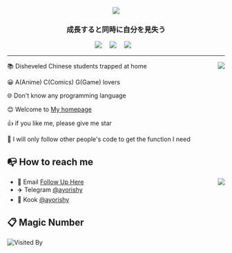 <div align="center">
 <img src="https://img.picgo.net/2023/01/13/work11705ec647f39a8d.gif"></img>
</div>
<h3 align="center">成長すると同時に自分を見失う</h3>
<div align="center">
  <a href="https://ban.moe/"><img src="https://img.shields.io/badge/Blog-博客-blue"></a>&emsp;
  <a href="https://space.bilibili.com/205067167"><img src="https://img.shields.io/badge/Bilibili-B%E7%AB%99-ff69b4"></a>&emsp;
  <a href="mailto:1139074074@qq.com"><img src="https://img.shields.io/badge/Email-邮箱-blue"></a>&emsp;
</div>
<hr>
<a href="https://ban.moe">
  <img align="right" src="https://github-readme-stats-mu-azure.vercel.app/api?username=ayorishy&show_icons=true&theme=default" />
</a>

📚 Disheveled Chinese students trapped at home

😀 A(Anime) C(Comics) G(Game) lovers

🌐 Don't know any programming language

😊 Welcome to [My homepage](https://ban.moe)

👍 if you like me, please give me star

👀 I will only follow other people's code to get the function I need


## 📭 How to reach me
<img align="right" src="https://github-readme-stats-mu-azure.vercel.app/api/top-langs?username=ayorishy&layout=compact" />

- 📧 Email [Follow Up Here](mailto:1139074074@qq.com)
- ✈️ Telegram [@ayorishy](https://t.me/InonlyC)
- 🐧 Kook [@ayorishy](https://kook.top/KX4cQx)

## 📋 Magic Number
![Visited By](https://count.getloli.com/get/@ayorishy?theme=rule34)
